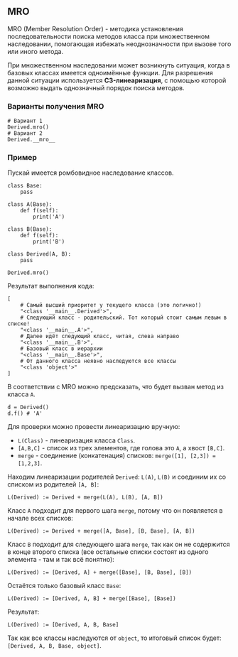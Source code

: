 ## MRO
MRO (Member Resolution Order) - методика установления последовательности поиска методов класса при множественном
наследовании, помогающая избежать неоднозначности при вызове того или иного метода.

При множественном наследовании может возникнуть ситуация, когда в базовых классах имеется одноимённые функции. Для
разрешения данной ситуации используется **C3-линеаризация**, с помощью которой возможно выдать однозначный порядок
поиска методов.

### Варианты получения MRO
```python3
# Вариант 1
Derived.mro()
# Вариант 2
Derived.__mro__
```

### Пример
Пускай имеется ромбовидное наследование классов.
```python3
class Base:
    pass

class A(Base):
    def f(self):
        print('A')

class B(Base):
    def f(self):
        print('B')

class Derived(A, B):
    pass

Derived.mro()
```
Результат выполнения кода:
```python3
[
	# Самый высший приоритет у текущего класса (это логично!)
	"<class '__main__.Derived'>",
	# Следующий класс - родительский. Тот который стоит самым левым в списке!
	"<class '__main__.A'>",
	# Далее идёт следующий класс, читая, слева направо
	"<class '__main__.B'>",
	# Базовый класс в иерархии
	"<class '__main__.Base'>",
	# От данного класса неявно наследуются все классы
	"<class 'object'>"
]
```
В соответствии с MRO можно предсказать, что будет вызван метод из класса `A`.
```python3
d = Derived()
d.f() # 'A'
```
Для проверки можно провести линеаризацию вручную:
* `L(Class)` - линеаризация класса `Class`.
* `[A,B,C]` - список из трех элементов, где голова это `A`, а хвост `[B,C]`.
* `merge` - соединение (конкатенация) списков: `merge([1], [2,3]) = [1,2,3]`. 

Находим линеаризации родителей `Derived`: `L(A)`, `L(B)` и соединим их со списком из родителей `[A, B]`:
```
L(Derived) := Derived + merge(L(A), L(B), [A, B])
```
Класс `A` подходит для первого шага `merge`, потому что он появляется в начале всех списков:
```
L(Derived) := Derived + merge([A, Base], [B, Base], [A, B])
```

Класс `B` подходит для следующего шага `merge`, так как он не содержится в конце второго списка (все остальные списки
состоят из одного элемента - там и так всё понятно):
```
L(Derived) := [Derived, A] + merge([Base], [B, Base], [B])
```
Остаётся только базовый класс `Base`:
```
L(Derived) := [Derived, A, B] + merge([Base], [Base])
```
Результат:
```
L(Derived) := [Derived, A, B, Base]
```
Так как все классы наследуются от `object`, то итоговый список будет: `[Derived, A, B, Base, object]`.